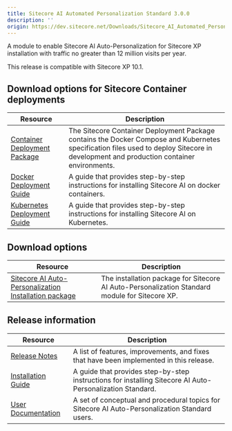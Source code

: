 ```yaml
---
title: Sitecore AI Automated Personalization Standard 3.0.0
description: ''
origin: https://dev.sitecore.net/Downloads/Sitecore_AI_Automated_Personalization_Standard/3x/Sitecore_AI_Automated_Personalization_Standard_300.aspx
---
```


A module to enable Sitecore AI Auto-Personalization for Sitecore XP installation with traffic no greater than 12 million visits per year.

  <Alert variant='warning' mb={4}>
    <AlertIcon />
    This release is compatible with Sitecore XP 10.1.
  </Alert>
  

## Download options for Sitecore Container deployments

 | Resource | Description |
 | --- | --- |
 | [Container Deployment Package](https://github.com/Sitecore/container-deployment/releases) | The Sitecore Container Deployment Package contains the Docker Compose and Kubernetes specification files used to deploy Sitecore in development and production container environments. |
 | [Docker Deployment Guide](https://scdp.blob.core.windows.net/downloads/Sitecore%20AI%20Automated%20Personalization%20Standard/3x/Sitecore%20AI%20Automated%20Personalization%20Standard%20300/Secure/Sitecore_AI_3_0_Installation_Guide_with_Docker_Containers-en.pdf) | A guide that provides step-by-step instructions for installing Sitecore AI on docker containers. |
 | [Kubernetes Deployment Guide](https://scdp.blob.core.windows.net/downloads/Sitecore%20AI%20Automated%20Personalization%20Standard/3x/Sitecore%20AI%20Automated%20Personalization%20Standard%20300/Secure/Sitecore_AI_3_0_Installation_Guide_with_Kubernetes-en.pdf) | A guide that provides step-by-step instructions for installing Sitecore AI on Kubernetes. |

## Download options

 | Resource | Description |
 | --- | --- |
 | [Sitecore AI Auto-Personalization Installation package](https://scdp.blob.core.windows.net/downloads/Sitecore%20AI%20Automated%20Personalization%20Standard/3x/Sitecore%20AI%20Automated%20Personalization%20Standard%20300/Secure/Sitecore.AI.Standard.3.0.0.rev.00099.zip) | The installation package for Sitecore AI Auto-Personalization Standard module for Sitecore XP. |

## Release information

 | Resource | Description |
 | --- | --- |
 | [Release Notes](/downloads/Sitecore_AI_Automated_Personalization_Standard/3x/Sitecore_AI_Automated_Personalization_Standard_300/Release_Notes) | A list of features, improvements, and fixes that have been implemented in this release. |
 | [Installation Guide](https://scdp.blob.core.windows.net/downloads/Sitecore%20AI%20Automated%20Personalization%20Standard/3x/Sitecore%20AI%20Automated%20Personalization%20Standard%20300/Secure/Installation_Guide_for_Sitecore_AI_Automated_Personalization_Standard_3_0.pdf) | A guide that provides step-by-step instructions for installing Sitecore AI Auto-Personalization Standard. |
 | [User Documentation](https://doc.sitecore.com/users/101/sitecore-experience-platform/en/sitecore-ai---automated-personalization.html) | A set of conceptual and procedural topics for Sitecore AI Auto-Personalization Standard users. |